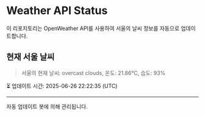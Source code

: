
# Weather API Status

이 리포지토리는 OpenWeather API를 사용하여 서울의 날씨 정보를 자동으로 업데이트합니다.

## 현재 서울 날씨
> 서울의 현재 날씨: overcast clouds, 온도: 21.86°C, 습도: 93%

⏳ 업데이트 시간: 2025-06-26 22:22:35 (UTC)

---
자동 업데이트 봇에 의해 관리됩니다.
